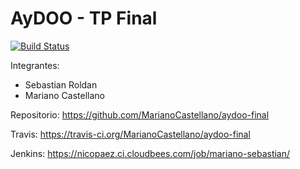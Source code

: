 # AyDOO - TP Final

[![Build Status](https://travis-ci.org/MarianoCastellano/aydoo-final.svg)](https://travis-ci.org/MarianoCastellano/aydoo-final)

Integrantes:

- Sebastian Roldan
- Mariano Castellano

Repositorio: https://github.com/MarianoCastellano/aydoo-final

Travis: https://travis-ci.org/MarianoCastellano/aydoo-final

Jenkins: https://nicopaez.ci.cloudbees.com/job/mariano-sebastian/

